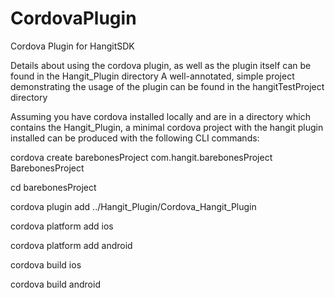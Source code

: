 # CordovaPlugin
Cordova Plugin for HangitSDK


Details about using the cordova plugin, as well as the plugin itself can be found in the Hangit_Plugin directory
A well-annotated, simple project demonstrating the usage of the plugin can be found in the hangitTestProject directory



Assuming you have cordova installed locally and are in a directory which contains the Hangit_Plugin, a minimal cordova project with the hangit plugin installed can be produced with the following CLI commands:


cordova create barebonesProject com.hangit.barebonesProject BarebonesProject

cd barebonesProject

cordova plugin add ../Hangit_Plugin/Cordova_Hangit_Plugin

cordova platform add ios

cordova platform add android

cordova build ios

cordova build android
